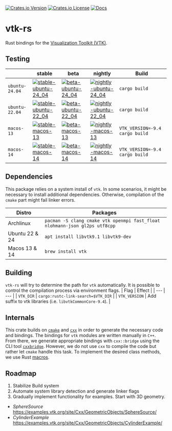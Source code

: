 [![Crates.io Version](https://img.shields.io/crates/v/vtk_rs?style=flat-square)](https://crates.io/crates/vtk-rs)
[![Crates.io License](https://img.shields.io/crates/l/vtk_rs?style=flat-square)](https://github.com/jonaspleyer/vtk-rs/blob/main/LICENSE)
[![Docs](https://img.shields.io/docsrs/vtk-rs?style=flat-square)](https://docs.rs/vtk-rs)

# vtk-rs

Rust bindings for the [Visualization Toolkit (VTK)](https://vtk.org/).

## Testing

| | stable | beta | nightly | Build |
|---|---|---|---|---|
| `ubuntu-24.04` | [![stable-ubuntu-24_04](https://img.shields.io/github/actions/workflow/status/jonaspleyer/vtk-rs/test_stable_ubuntu-24_04.yml?style=flat-square&label=CI)](https://github.com/jonaspleyer/vtk-rs/actions/workflows/test_stable_ubuntu-24_04.yml) |[![beta-ubuntu-24_04](https://img.shields.io/github/actions/workflow/status/jonaspleyer/vtk-rs/test_beta_ubuntu-24_04.yml?style=flat-square&label=CI)](https://github.com/jonaspleyer/vtk-rs/actions/workflows/test_beta_ubuntu-24_04.yml) |[![nightly-ubuntu-24_04](https://img.shields.io/github/actions/workflow/status/jonaspleyer/vtk-rs/test_nightly_ubuntu-24_04.yml?style=flat-square&label=CI)](https://github.com/jonaspleyer/vtk-rs/actions/workflows/test_nightly_ubuntu-24_04.yml) |`cargo build` |
| `ubuntu-22.04` | [![stable-ubuntu-22_04](https://img.shields.io/github/actions/workflow/status/jonaspleyer/vtk-rs/test_stable_ubuntu-22_04.yml?style=flat-square&label=CI)](https://github.com/jonaspleyer/vtk-rs/actions/workflows/test_stable_ubuntu-22_04.yml) |[![beta-ubuntu-22_04](https://img.shields.io/github/actions/workflow/status/jonaspleyer/vtk-rs/test_beta_ubuntu-22_04.yml?style=flat-square&label=CI)](https://github.com/jonaspleyer/vtk-rs/actions/workflows/test_beta_ubuntu-22_04.yml) |[![nightly-ubuntu-22_04](https://img.shields.io/github/actions/workflow/status/jonaspleyer/vtk-rs/test_nightly_ubuntu-22_04.yml?style=flat-square&label=CI)](https://github.com/jonaspleyer/vtk-rs/actions/workflows/test_nightly_ubuntu-22_04.yml) |`cargo build` |
| `macos-13` | [![stable-macos-13](https://img.shields.io/github/actions/workflow/status/jonaspleyer/vtk-rs/test_stable_macos-13.yml?style=flat-square&label=CI)](https://github.com/jonaspleyer/vtk-rs/actions/workflows/test_stable_macos-13.yml) |[![beta-macos-13](https://img.shields.io/github/actions/workflow/status/jonaspleyer/vtk-rs/test_beta_macos-13.yml?style=flat-square&label=CI)](https://github.com/jonaspleyer/vtk-rs/actions/workflows/test_beta_macos-13.yml) |[![nightly-macos-13](https://img.shields.io/github/actions/workflow/status/jonaspleyer/vtk-rs/test_nightly_macos-13.yml?style=flat-square&label=CI)](https://github.com/jonaspleyer/vtk-rs/actions/workflows/test_nightly_macos-13.yml) |`VTK_VERSION=-9.4 cargo build` |
| `macos-14` | [![stable-macos-14](https://img.shields.io/github/actions/workflow/status/jonaspleyer/vtk-rs/test_stable_macos-14.yml?style=flat-square&label=CI)](https://github.com/jonaspleyer/vtk-rs/actions/workflows/test_stable_macos-14.yml) |[![beta-macos-14](https://img.shields.io/github/actions/workflow/status/jonaspleyer/vtk-rs/test_beta_macos-14.yml?style=flat-square&label=CI)](https://github.com/jonaspleyer/vtk-rs/actions/workflows/test_beta_macos-14.yml) |[![nightly-macos-14](https://img.shields.io/github/actions/workflow/status/jonaspleyer/vtk-rs/test_nightly_macos-14.yml?style=flat-square&label=CI)](https://github.com/jonaspleyer/vtk-rs/actions/workflows/test_nightly_macos-14.yml) |`VTK_VERSION=-9.4 cargo build` |

## Dependencies

This package relies on a system install of `vtk`.
In some scenarios, it might be necessary to install additional dependencies.
Otherwise, compilation of the `cmake` part might fail linker errors.

| Distro | Packages |
| --- | --- |
| Archlinux | `pacman -S clang cmake vtk openmpi fast_float nlohmann-json gl2ps utf8cpp` |
| Ubuntu 22 & 24 | `apt install libvtk9.1 libvtk9-dev` |
| Macos 13 & 14 | `brew install vtk` |

## Building
`vtk-rs` will try to determine the path for `vtk` automatically.
It is possible to control the compilation process via environment flags.
| Flag | Effect |
| --- | --- |
| `VTK_DIR` | `cargo:rustc-link-search=$VTK_DIR` |
| `VTK_VERSION` | Add suffix to vtk libraries (i.e. `libvtkCommonCore-9.4`). |

## Internals
This crate builds on [`cmake`](https://docs.rs/cmake/latest/cmake/) and [`cxx`](https://cxx.rs/)
in order to generate the necessary code and bindings.
The bindings for `vtk` modules are written manually in `C++`.
From there, we generate appropriate bindings with `cxx::bridge` using the CLI tool
[`cxxbridge`](https://crates.io/crates/cxxbridge-cmd).
However, we do not use `cxx` to compile the code but rather let `cmake` handle this task.
To implement the desired class methods, we use Rust
[macros](https://doc.rust-lang.org/reference/macros-by-example.html).

## Roadmap
1. Stabilize Build system
2. Automate system library detection and generate linker flags
3. Gradually implement functionality for examples. Start with 3D geometry.
- *SphereSource*
  https://examples.vtk.org/site/Cxx/GeometricObjects/SphereSource/
- *CylinderExample*
  https://examples.vtk.org/site/Cxx/GeometricObjects/CylinderExample/
